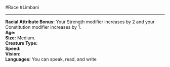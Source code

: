 #Race #Limbani
- - -
**Racial Attribute Bonus:** Your Strength modifier increases by 2 and your Constitution modifier increases by 1.  
**Age:**  
**Size:** Medium.  
**Creature Type:**  
**Speed:**  
**Vision:**  
**Languages:** You can speak, read, and write
